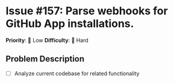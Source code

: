 # Issue #157: Parse webhooks for GitHub App installations.

**Priority**: 🚀 Low
**Difficulty**: 🔴 Hard

## Problem Description

- [ ] Analyze current codebase for related functionality
